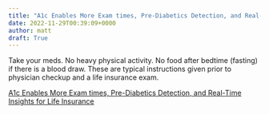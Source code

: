 ```yaml
---
title: "A1c Enables More Exam times, Pre-Diabetics Detection, and Real-Time Insights for Life Insurance"
date: 2022-11-29T00:39:09+0000
author: matt
draft: True
---
```

Take your meds. No heavy physical activity. No food after bedtime (fasting) if there is a blood draw. These are typical instructions given prior to physician checkup and a life insurance exam.

[ A1c Enables More Exam times, Pre-Diabetics Detection, and Real-Time Insights for Life Insurance ]( https://blog.examone.com/blog/2022/11/21/a1c-on-life-insurance-panel/ )
